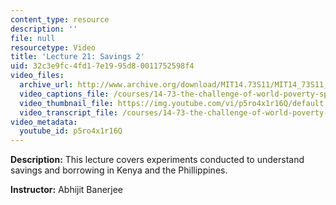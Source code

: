 ```yaml
---
content_type: resource
description: ''
file: null
resourcetype: Video
title: 'Lecture 21: Savings 2'
uid: 32c3e9fc-4fd1-7e19-95d8-0011752598f4
video_files:
  archive_url: http://www.archive.org/download/MIT14.73S11/MIT14_73S11_lec21_300k.mp4
  video_captions_file: /courses/14-73-the-challenge-of-world-poverty-spring-2011/82fa21510a4b575995a818525e3345f3_p5ro4x1r16Q.vtt
  video_thumbnail_file: https://img.youtube.com/vi/p5ro4x1r16Q/default.jpg
  video_transcript_file: /courses/14-73-the-challenge-of-world-poverty-spring-2011/e0c55f40777cc76b2048deb96dab4cb2_p5ro4x1r16Q.pdf
video_metadata:
  youtube_id: p5ro4x1r16Q
---
```


**Description:** This lecture covers experiments conducted to understand savings and borrowing in Kenya and the Phillippines.

**Instructor:** Abhijit Banerjee